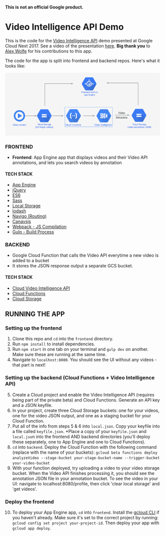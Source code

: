 **This is not an official Google product.**

# Video Intelligence API Demo

This is the code for the [Video Intelligence API](https://cloud.google.com/video-intelligence/) demo presented at Google Cloud Next 2017. See a video of the presentation [here](https://www.youtube.com/watch?v=mDAoLO4G4CQ). **Big thank you** to [Alex Wolfe](https://github.com/alexwolfe) for his contributions to this app.

The code for the app is split into frontend and backend repos. Here's what it looks like:

![Architecture diagram](architecture.png)

### FRONTEND
- **Frontend**: App Engine app that displays videos and their Video API annotations, and lets you search videos by annotation

#### TECH STACK
- [App Engine](https://cloud.google.com/appengine/docs/flexible/nodejs/)
- [jQuery](http://api.jquery.com/on/)
- [ES6](http://es6-features.org/)
- [Sass](http://sass-lang.com/)
- [Local Storage](https://www.npmjs.com/package/store)
- [lodash](https://lodash.com/docs/4.17.4#trim)
- [Navigo (Routing)](https://github.com/krasimir/navigo)
- [Canavsjs](http://canvasjs.com/docs/charts/basics-of-creating-html5-chart/event-handling/)
- [Webpack - JS Compilation](https://webpack.github.io/)
- [Gulp - Build Process](http://gulpjs.com/)

### BACKEND
- Google Cloud Function that calls the Video API everytime a new video is added to a bucket
- It stores the JSON response output a separate GCS bucket.

#### TECH STACK
- [Cloud Video Intelligence API](https://cloud.google.com/video-intelligence/)
- [Cloud Functions](https://cloud.google.com/functions/)
- [Cloud Storage](https://cloud.google.com/storage/)

## RUNNING THE APP

### Setting up the frontend

1. Clone this repo and `cd` into the `frontend` directory.
2. Run `npm install` to install dependencies.
3. Run `npm start` in one tab on your terminal and `gulp dev` on another. Make sure these are running at the same time.
4. Navigate to `localhost:8080`. You should see the UI without any videos - that part is next!

### Setting up the backend (Cloud Functions + Video Intelligence API)

5. Create a Cloud project and enable the Video Intelligence API (requires being part of the private beta) and Cloud Functions. Generate an API key and a JSON keyfile.
6. In your project, create three Cloud Storage buckets: one for your videos, one for the video JSON output, and one as a staging bucket for your Cloud Function.
7. Put all of the info from steps 5 & 6 into `local.json`. Copy your keyfile into a file called `keyfile.json`. *Place a copy of your `keyfile.json` and `local.jso`n into the frontend AND backend directories (you'll deploy these separately, one to App Engine and one to Cloud Functions).
8. `cd` into `backend`. Deploy the Cloud Function with the following command (replace with the name of your buckets): `gcloud beta functions deploy analyzeVideo --stage-bucket your-stage-bucket-name --trigger-bucket your-video-bucket`
9. With your function deployed, try uploading a video to your video storage bucket. When the Video API finishes processing it, you should see the annotation JSON file in your annotation bucket. To see the video in your UI: navigate to localhost:8080/profile, then click 'clear local storage' and 'get videos'.

### Deploy the frontend

10. To deploy your App Engine app, `cd` into `frontend`. Install the [gcloud CLI](https://cloud.google.com/sdk/gcloud/) if you haven't already. Make sure it's set to the correct project by running: `gcloud config set project your-project-id`. Then deploy your app with `gcloud app deploy`.



